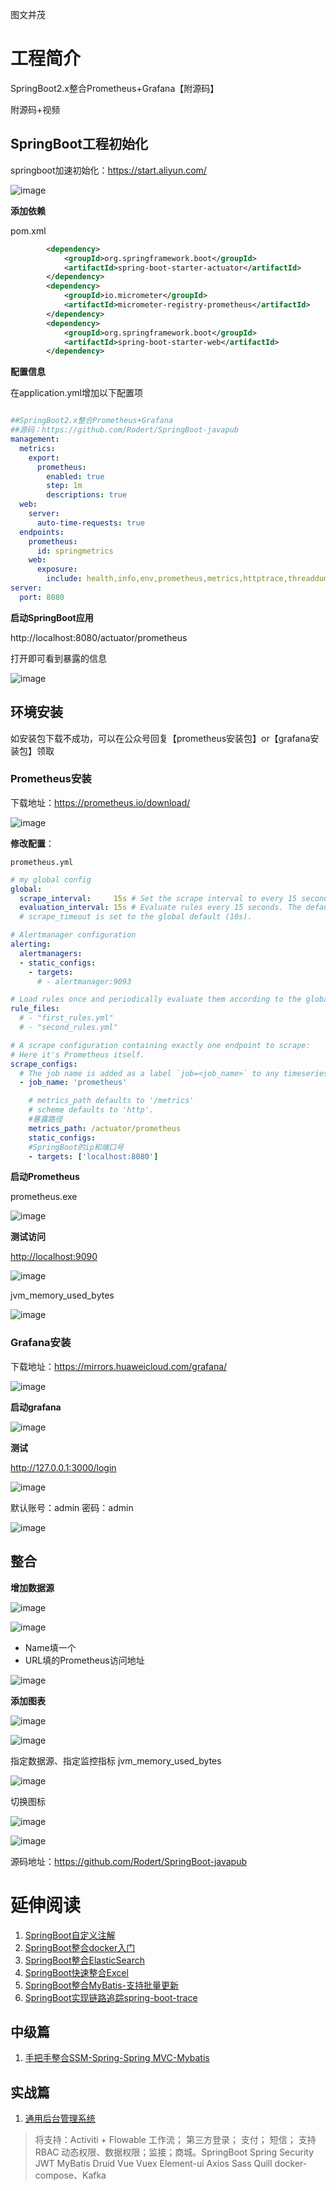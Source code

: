 图文并茂

# 工程简介


SpringBoot2.x整合Prometheus+Grafana【附源码】

附源码+视频

## SpringBoot工程初始化

springboot加速初始化：https://start.aliyun.com/

![image](https://tvax2.sinaimg.cn/large/007F3CC8ly1h38qosts5ej30yr0g978g.jpg)

**添加依赖**

pom.xml

```xml
        <dependency>
            <groupId>org.springframework.boot</groupId>
            <artifactId>spring-boot-starter-actuator</artifactId>
        </dependency>
        <dependency>
            <groupId>io.micrometer</groupId>
            <artifactId>micrometer-registry-prometheus</artifactId>
        </dependency>
        <dependency>
            <groupId>org.springframework.boot</groupId>
            <artifactId>spring-boot-starter-web</artifactId>
        </dependency>
```

**配置信息**

在application.yml增加以下配置项

```yml

##SpringBoot2.x整合Prometheus+Grafana
##源码：https://github.com/Rodert/SpringBoot-javapub
management:
  metrics:
    export:
      prometheus:
        enabled: true
        step: 1m
        descriptions: true
  web:
    server:
      auto-time-requests: true
  endpoints:
    prometheus:
      id: springmetrics
    web:
      exposure:
        include: health,info,env,prometheus,metrics,httptrace,threaddump,heapdump,springmetrics
server:
  port: 8080

```

**启动SpringBoot应用**

http://localhost:8080/actuator/prometheus 

打开即可看到暴露的信息

![image](https://tva3.sinaimg.cn/large/007F3CC8ly1h38qskayrtj31h10rvnah.jpg)

## 环境安装

如安装包下载不成功，可以在公众号回复【prometheus安装包】or【grafana安装包】领取

### Prometheus安装

下载地址：https://prometheus.io/download/

![image](https://tvax4.sinaimg.cn/large/007F3CC8ly1h38oxcocowj31ha0rn4d2.jpg)

**修改配置**：

`prometheus.yml`

```yml
# my global config
global:
  scrape_interval:     15s # Set the scrape interval to every 15 seconds. Default is every 1 minute.
  evaluation_interval: 15s # Evaluate rules every 15 seconds. The default is every 1 minute.
  # scrape_timeout is set to the global default (10s).

# Alertmanager configuration
alerting:
  alertmanagers:
  - static_configs:
    - targets:
      # - alertmanager:9093

# Load rules once and periodically evaluate them according to the global 'evaluation_interval'.
rule_files:
  # - "first_rules.yml"
  # - "second_rules.yml"

# A scrape configuration containing exactly one endpoint to scrape:
# Here it's Prometheus itself.
scrape_configs:
  # The job name is added as a label `job=<job_name>` to any timeseries scraped from this config.
  - job_name: 'prometheus'

    # metrics_path defaults to '/metrics'
    # scheme defaults to 'http'.
    #暴露路径
    metrics_path: /actuator/prometheus
    static_configs:
    #SpringBoot的ip和端口号
    - targets: ['localhost:8080']
```

**启动Prometheus**

prometheus.exe

![image](https://tva4.sinaimg.cn/large/007F3CC8ly1h38pcatv96j319o0d7n3h.jpg)

**测试访问**

<http://localhost:9090>

 ![image](https://tvax3.sinaimg.cn/large/007F3CC8ly1h38pdbxgyej31ha0qcn3i.jpg)

jvm_memory_used_bytes

![image](https://tva3.sinaimg.cn/large/007F3CC8ly1h38perncz4j31hc0ry157.jpg)

### Grafana安装

下载地址：https://mirrors.huaweicloud.com/grafana/

![image](https://tvax4.sinaimg.cn/large/007F3CC8ly1h38p3gvdgkj31ha0rv48u.jpg)

**启动grafana**

![image](https://tva4.sinaimg.cn/large/007F3CC8ly1h38p5d05cmj31cb0ew43b.jpg)

**测试**

<http://127.0.0.1:3000/login>

![image](https://tvax4.sinaimg.cn/large/007F3CC8ly1h38p6jd0jtj31hb0qeh8s.jpg)

默认账号：admin 密码：admin

![image](https://tva3.sinaimg.cn/large/007F3CC8ly1h38p7dmbhij31ha0rx1cd.jpg)

## 整合

**增加数据源**

![image](https://tvax4.sinaimg.cn/large/007F3CC8ly1h38ph075bkj31h80s1av4.jpg)

![image](https://tvax2.sinaimg.cn/large/007F3CC8ly1h38phfsxtfj31hc0s4k0v.jpg)

- Name填一个
- URL填的Prometheus访问地址

![image](https://tva2.sinaimg.cn/large/007F3CC8ly1h38plo6vi4j31h70rojzl.jpg)

**添加图表**

![image](https://tvax4.sinaimg.cn/large/007F3CC8ly1h38pom4a67j31h70rz1co.jpg)

![image](https://tva1.sinaimg.cn/large/007F3CC8ly1h38pp7vvomj31h90rxdsj.jpg)

指定数据源、指定监控指标 jvm_memory_used_bytes

![image](https://tva2.sinaimg.cn/large/007F3CC8ly1h38q9o2hfjj31h30s116h.jpg)

切换图标

![image](https://tvax3.sinaimg.cn/large/007F3CC8ly1h38qczr24tj31ha0rw153.jpg)

![image](https://tvax1.sinaimg.cn/large/007F3CC8ly1h38qfbxz0tj31h90s2dta.jpg)

源码地址：https://github.com/Rodert/SpringBoot-javapub

# 延伸阅读

1. [SpringBoot自定义注解](https://gitee.com/rodert/SpringBoot-javapub/tree/main/spring-boot-annotation)
2. [SpringBoot整合docker入门](https://gitee.com/rodert/SpringBoot-javapub/tree/main/spring-boot-docker)
3. [SpringBoot整合ElasticSearch](https://gitee.com/rodert/SpringBoot-javapub/tree/main/spring-boot-elasticsearch)
4. [SpringBoot快速整合Excel](https://gitee.com/rodert/SpringBoot-javapub/tree/main/spring-boot-excel)
5. [SpringBoot整合MyBatis-支持批量更新](https://gitee.com/rodert/SpringBoot-javapub/tree/main/spring-boot-mybatis)
6. [SpringBoot实现链路追踪spring-boot-trace](https://gitee.com/rodert/SpringBoot-javapub/tree/main/spring-boot-trace)


## 中级篇

1. [手把手整合SSM-Spring-Spring MVC-Mybatis](https://gitee.com/rodert/SpringBoot-javapub/tree/main/ssm_helloworld_web)

## 实战篇

1. [通用后台管理系统](https://gitee.com/rodert/liawan-vue)

> 将支持：Activiti + Flowable 工作流； 第三方登录； 支付； 短信； 支持 RBAC 动态权限、数据权限；监接；商城。SpringBoot Spring Security JWT MyBatis Druid Vue Vuex Element-ui Axios Sass Quill docker-compose、Kafka

